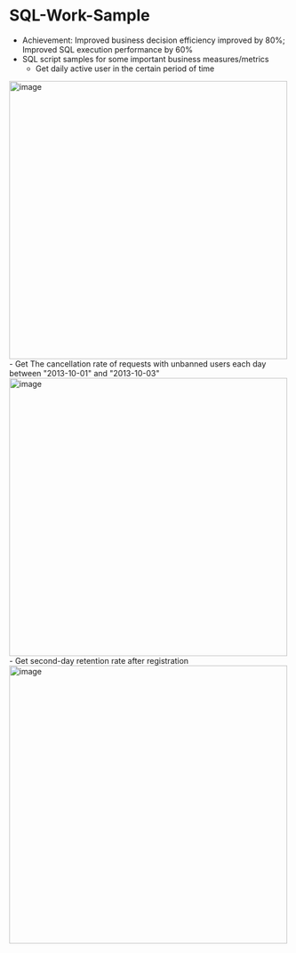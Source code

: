# SQL-Work-Sample

-	Achievement: Improved business decision efficiency improved by 80%; Improved SQL execution performance by 60% 
-	SQL script samples for some important business measures/metrics
    - Get daily active user in the certain period of time
<img width="500" alt="image" src="https://user-images.githubusercontent.com/32621303/216888748-824651df-52be-4e90-b5d0-4a93c57800e2.png">
    - Get The cancellation rate of requests with unbanned users each day between "2013-10-01" and "2013-10-03"
<img width="500" alt="image" src="https://user-images.githubusercontent.com/32621303/216888767-06898e90-b29f-46c1-83fc-47f09d8d96a7.png">
    - Get second-day retention rate after registration 
<img width="500" alt="image" src="https://user-images.githubusercontent.com/32621303/216888778-570dd7db-dd68-4fb4-8eae-eb1ec52e2bd8.png">
